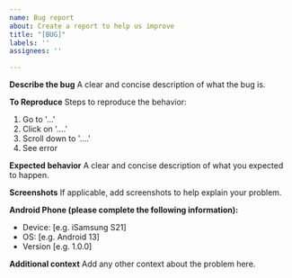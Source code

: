 ```yaml
---
name: Bug report
about: Create a report to help us improve
title: "[BUG]"
labels: ''
assignees: ''

---
```


**Describe the bug**
A clear and concise description of what the bug is.

**To Reproduce**
Steps to reproduce the behavior:
1. Go to '...'
2. Click on '....'
3. Scroll down to '....'
4. See error

**Expected behavior**
A clear and concise description of what you expected to happen.

**Screenshots**
If applicable, add screenshots to help explain your problem.

**Android Phone (please complete the following information):**
 - Device: [e.g. iSamsung S21]
 - OS: [e.g. Android 13]
 - Version [e.g. 1.0.0]

**Additional context**
Add any other context about the problem here.
